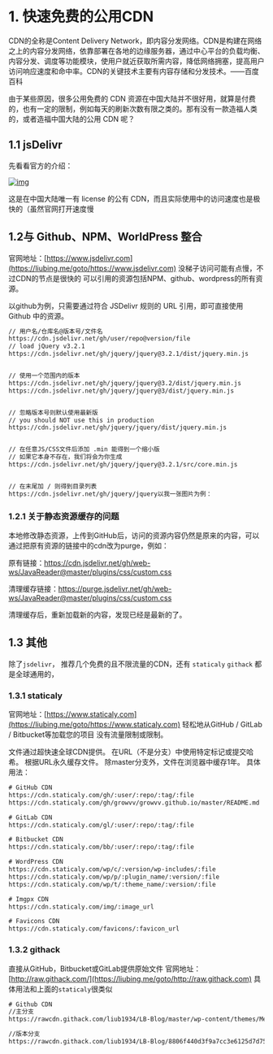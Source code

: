 # 1. 快速免费的公用CDN

CDN的全称是Content Delivery Network，即内容分发网络。CDN是构建在网络之上的内容分发网络，依靠部署在各地的边缘服务器，通过中心平台的负载均衡、内容分发、调度等功能模块，使用户就近获取所需内容，降低网络拥塞，提高用户访问响应速度和命中率。CDN的关键技术主要有内容存储和分发技术。——百度百科

由于某些原因，很多公用免费的 CDN 资源在中国大陆并不很好用，就算是付费的，也有一定的限制，例如每天的刷新次数有限之类的。那有没有一款造福人类的，或者造福中国大陆的公用 CDN 呢？

## 1.1 jsDelivr

先看看官方的介绍：

[![img](https://i.loli.net/2021/09/28/lm3UVQyzNPsFB2W.png)](https://img2018.cnblogs.com/i-beta/1365470/202001/1365470-20200119104921111-1131459704.png)

这是在中国大陆唯一有 license 的公有 CDN，而且实际使用中的访问速度也是极快的（虽然官网打开速度慢

## 1.2与 Github、NPM、WorldPress 整合

官网地址：[https://www.jsdelivr.com](https://liubing.me/goto/https://www.jsdelivr.com) 没梯子访问可能有点慢，不过CDN的节点是很快的 可以引用的资源包括NPM、github、wordpress的所有资源。

以github为例，只需要通过符合 JSDelivr 规则的 URL 引用，即可直接使用 Github 中的资源。

```html
// 用户名/仓库名@版本号/文件名
https://cdn.jsdelivr.net/gh/user/repo@version/file
// load jQuery v3.2.1
https://cdn.jsdelivr.net/gh/jquery/jquery@3.2.1/dist/jquery.min.js


// 使用一个范围内的版本
https://cdn.jsdelivr.net/gh/jquery/jquery@3.2/dist/jquery.min.js
https://cdn.jsdelivr.net/gh/jquery/jquery@3/dist/jquery.min.js


// 忽略版本号则默认使用最新版
// you should NOT use this in production
https://cdn.jsdelivr.net/gh/jquery/jquery/dist/jquery.min.js


// 在任意JS/CSS文件后添加 .min 能得到一个缩小版
// 如果它本身不存在，我们将会为你生成
https://cdn.jsdelivr.net/gh/jquery/jquery@3.2.1/src/core.min.js


// 在末尾加 / 则得到目录列表
https://cdn.jsdelivr.net/gh/jquery/jquery以我一张图片为例：
```

### 1.2.1 关于静态资源缓存的问题

本地修改静态资源，上传到GitHub后，访问的资源内容仍然是原来的内容，可以通过把原有资源的链接中的cdn改为purge，例如：

原有链接：https://cdn.jsdelivr.net/gh/web-ws/JavaReader@master/plugins/css/custom.css

清理缓存链接：https://purge.jsdelivr.net/gh/web-ws/JavaReader@master/plugins/css/custom.css

清理缓存后，重新加载新的内容，发现已经是最新的了。

## 1.3 其他

除了`jsdelivr`， 推荐几个免费的且不限流量的CDN，还有 `staticaly` `githack` 都是全球通用的，

### 1.3.1 staticaly

官网地址：[https://www.staticaly.com](https://liubing.me/goto/https://www.staticaly.com)
轻松地从GitHub / GitLab / Bitbucket等加载您的项目 没有流量限制或限制。

文件通过超快速全球CDN提供。 在URL（不是分支）中使用特定标记或提交哈希。
根据URL永久缓存文件。 除master分支外，文件在浏览器中缓存1年。 具体用法：

```html
# GitHub CDN
https://cdn.staticaly.com/gh/:user/:repo/:tag/:file
https://cdn.staticaly.com/gh/growvv/growvv.github.io/master/README.md

# GitLab CDN
https://cdn.staticaly.com/gl/:user/:repo/:tag/:file

# Bitbucket CDN
https://cdn.staticaly.com/bb/:user/:repo/:tag/:file

# WordPress CDN
https://cdn.staticaly.com/wp/c/:version/wp-includes/:file  
https://cdn.staticaly.com/wp/p/:plugin_name/:version/:file  
https://cdn.staticaly.com/wp/t/:theme_name/:version/:file

# Imgpx CDN
https://cdn.staticaly.com/img/:image_url

# Favicons CDN
https://cdn.staticaly.com/favicons/:favicon_url
```

### 1.3.2 githack

直接从GitHub，Bitbucket或GitLab提供原始文件
官网地址：[http://raw.githack.com/](https://liubing.me/goto/http://raw.githack.com) 具体用法和上面的`staticaly`很类似

```html
# Github CDN
//主分支
https://rawcdn.githack.com/liub1934/LB-Blog/master/wp-content/themes/Memory/emoji/xiaodianshi/baiyan.png

//版本分支
https://rawcdn.githack.com/liub1934/LB-Blog/8806f440d3f9a7cc3e6125d7d75564e40262c6a8/wp-content/themes/Memory/emoji/xiaodianshi/baiyan.png
```

 